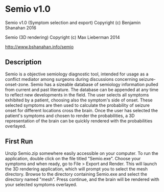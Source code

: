 # Semio v1.0

Semio v1.0 (Symptom selection and export)
Copyright (c) Benjamin Shanahan 2016

Semio (3D rendering)
Copyright (c) Max Lieberman 2014

http://www.bshanahan.info/semio

## Description
Semio is a objective semiology diagnostic tool, intended for usage as a conflict mediator among 
surgeons during discussions concerning seizure-onset-zone. Semio has a sizeable database of semiology 
information pulled from current and past literature. The database can be appended at any time to 
reflect new developments in the field. The user selects all symptoms exhibited by a patient, choosing 
also the symptom's side of onset. These selected symptoms are then used to calculate the probability of 
seizure onset for different locations cross the brain. Once the user has selected the patient's 
symptoms and chosen to render the probabilities, a 3D representation of the brain can be quickly 
rendered with the probabilities overlayed.

## First Run
Unzip Semio.zip somewhere easily accessible on your computer. To run the application, double click on 
the file titled "Semio.exe". Choose your symptoms and when ready, go to File > Export and Render. This
will launch the 3D rendering application, which will prompt you to select the mesh directory. Browse to 
the directory containing Semio.exe and select the directory named "mesh". Press continue, and the brain
will be rendered with your selected symptoms overlayed.
